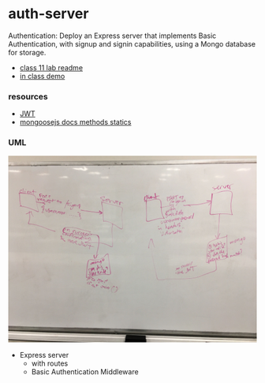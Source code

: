 # auth-server
Authentication: Deploy an Express server that implements Basic Authentication, with signup and signin capabilities, using a Mongo database for storage.

- [class 11 lab readme](https://github.com/codefellows/seattle-javascript-401d34/blob/master/class-11/lab/README.md)
- [in class demo](https://github.com/codefellows/seattle-javascript-401d34/tree/master/class-12/in-class-demo)

### resources
- [JWT](https://jwt.io/introduction/)
- [mongoosejs docs methods statics](https://mongoosejs.com/docs/2.7.x/docs/methods-statics.html)

### UML
![auth server UML](./asuml2.JPG)

- Express server
  - with routes
  - Basic Authentication Middleware
  

